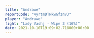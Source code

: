 ```yaml
---
title: "Andrawe"
reportCode: "4yrtmDTNkwGfznvJ"
player: "Andrawe"
fight: "Lady Vashj - Wipe 3 (16%)"
date: 2021-10-10T19:09:02.718000+00:00
---
```

